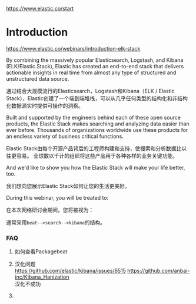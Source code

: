 https://www.elastic.co/start  

# Introduction

https://www.elastic.co/webinars/introduction-elk-stack

By combining the massively popular Elasticsearch, Logstash, and Kibana (ELK/Elastic Stack), Elastic has created an end-to-end stack that delivers actionable insights in real time from almost any type of structured and unstructured data source.

通过结合大规模流行的Elasticsearch，Logstash和Kibana（ELK / Elastic Stack），Elastic创建了一个端到端堆栈，可以从几乎任何类型的结构化和非结构化数据源实时提供可操作的洞察。

Built and supported by the engineers behind each of these open source products, the Elastic Stack makes searching and analyzing data easier than ever before. Thousands of organizations worldwide use these products for an endless variety of business critical functions.

Elastic Stack由每个开源产品背后的工程师构建和支持，使搜索和分析数据比以往更容易。 全球数以千计的组织将这些产品用于各种各样的业务关键功能。

And we'd like to show you how the Elastic Stack will make your life better, too.

我们想向您展示Elastic Stack如何让您的生活更美好。

During this webinar, you will be treated to:

在本次网络研讨会期间，您将被视为：

通常采用`beat-->search-->kibana`的结构。

### FAQ
1. 如何查看Packagebeat
2. 汉化问题  
https://github.com/elastic/kibana/issues/6515 
https://github.com/anbai-inc/Kibana_Hanization  
汉化不成功

3. 